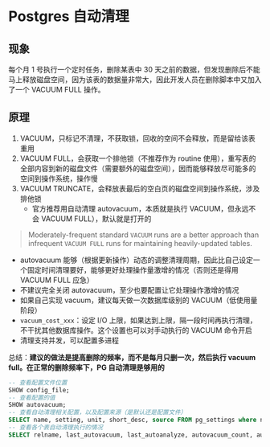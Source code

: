 # Postgres 自动清理

## 现象

每个月 1 号执行一个定时任务，删除某表中 30 天之前的数据，但发现删除后不能马上释放磁盘空间，因为该表的数据量非常大，因此开发人员在删除脚本中又加入了一个 VACUUM FULL 操作。

## 原理

1. VACUUM，只标记不清理，不获取锁，回收的空间不会释放，而是留给该表重用
2. VACUUM FULL，会获取一个排他锁（不推荐作为 routine 使用），重写表的全部内容到新的磁盘文件（需要额外的磁盘空间），因而能够释放尽可能多的空间到操作系统，操作慢
3. VACUUM TRUNCATE，会释放表最后的空白页的磁盘空间到操作系统，涉及排他锁
    - 官方推荐用自动清理 autovacuum，本质就是执行 VACUUM，但永远不会 VACUUM FULL），默认就是打开的

> Moderately-frequent standard `VACUUM` runs are a better approach than infrequent `VACUUM FULL` runs for maintaining heavily-updated tables.

- autovacuum 能够（根据更新操作）动态的调整清理周期，因此比自己设定一个固定时间清理要好，能够更好处理操作量激增的情况（否则还是得用 VACUUM FULL 应急）
- 不建议完全关闭 autovacuum，至少也要配置让它处理操作激增的情况
- 如果自己实现 vacuum，建议每天做一次数据库级别的 VACUUM（低使用量阶段）
- `vacuum_cost_xxx`：设定 I/O 上限，如果达到上限，隔一段时间再执行清理，不干扰其他数据库操作。这个设置也可以对手动执行的 VACUUM 命令开启
- 清理支持并发，可以配置多进程

总结：**建议的做法是提高删除的频率，而不是每月只删一次，然后执行 vacuum full。在正常的删除频率下，PG 自动清理是够用的**

```sql
-- 查看配置文件位置
SHOW config_file;
-- 查看配置的值
SHOW autovacuum;
-- 查看自动清理相关配置，以及配置来源（是默认还是配置文件）
SELECT name, setting, unit, short_desc, source FROM pg_settings where name like '%vacuum%';
-- 查看各个表自动清理执行的情况
SELECT relname, last_autovacuum, last_autoanalyze, autovacuum_count, autoanalyze_count FROM pg_stat_user_tables;
```

